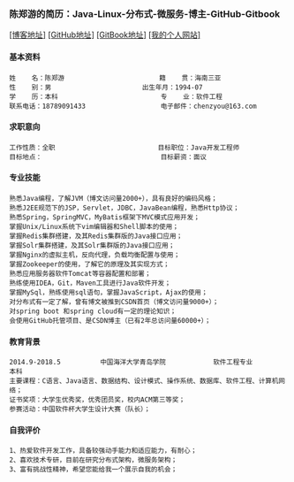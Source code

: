 ### 陈郑游的简历：Java-Linux-分布式-微服务-博主-GitHub-Gitbook
[[博客地址]](http://blog.csdn.net/javawebrookie "我的博客")
[[GitHub地址]](https://github.com/AndyCZY/ "我的GitHub")
[[GitBook地址]](https://www.gitbook.com/@chenzhengyou "我的开源书")
[[我的个人网站]](https://andyczy.github.io/ "我的个人网站")





#### 基本资料
 
    姓    名：陈郑游                        籍    贯：海南三亚   
    性    别：男		               出生年月：1994-07  
    学    历：本科	                       专    业：软件工程                       
    联系电话：18789091433	               电子邮件：chenzyou@163.com 

#### 求职意向
 
    工作性质：全职                          目标职位：Java开发工程师    
    目标地点：                              目标薪资：面议	    


#### 专业技能
 
    熟悉Java编程，了解JVM（博文访问量2000+），具有良好的编码风格；
    熟悉J2EE规范下的JSP，Servlet，JDBC，JavaBean编程，熟悉Http协议；
    熟悉Spring，SpringMVC，MyBatis框架下MVC模式应用开发；
    掌握Unix/Linux系统下vim编辑器和Shell脚本的使用；
    掌握Redis集群搭建，及其Redis集群版的Java接口应用；
    掌握Solr集群搭建，及其Solr集群版的Java接口应用；
    掌握Nginx的虚拟主机，反向代理，负载均衡配置与使用；
    掌握Zookeeper的使用，了解它的原理及其实现方式；
    熟悉应用服务器软件Tomcat等容器配置和部署；
    熟练使用IDEA，Git，Maven工具进行Java软件开发；
    掌握MySql，熟练使用sql语句，掌握JavaScript，Ajax的使用；
    对分布式有一定了解，曾有博文被推到CSDN首页（博文访问量9000+）；
    对spring boot 和spring cloud有一定的理论知识；
    会使用GitHub托管项目、是CSDN博主（已有2年总访问量60000+）；





#### 教育背景
 
    2014.9-2018.5          中国海洋大学青岛学院          	 软件工程专业          	   本科
    主要课程：C语言、Java语言、数据结构、设计模式、操作系统、数据库、软件工程、计算机网络；
    证书奖项：大学生优秀奖，优秀团员奖，校内ACM第三等奖；
    参赛活动：中国软件杯大学生设计大赛（队长）；


#### 自我评价
 
    1、热爱软件开发工作，具备较强动手能力和适应能力，有耐心；
    2、喜欢技术专研，目前在研究分布式架构，微服务架构；
    3、富有挑战性精神，希望您能给我一个展示自我的机会；







